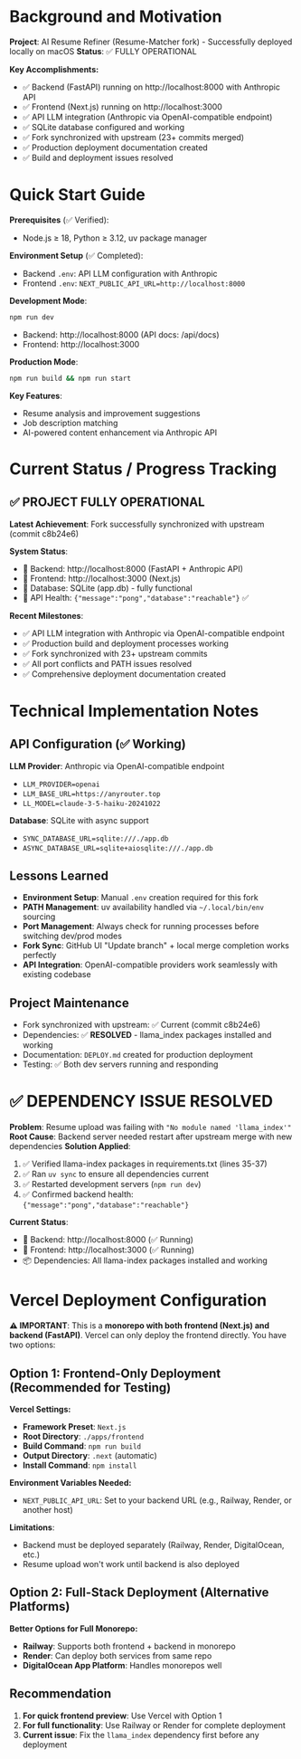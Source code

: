 # Background and Motivation

**Project**: AI Resume Refiner (Resume-Matcher fork) - Successfully deployed locally on macOS
**Status**: ✅ FULLY OPERATIONAL

**Key Accomplishments:**
- ✅ Backend (FastAPI) running on http://localhost:8000 with Anthropic API
- ✅ Frontend (Next.js) running on http://localhost:3000
- ✅ API LLM integration (Anthropic via OpenAI-compatible endpoint)
- ✅ SQLite database configured and working
- ✅ Fork synchronized with upstream (23+ commits merged)
- ✅ Production deployment documentation created
- ✅ Build and deployment issues resolved

# Quick Start Guide

**Prerequisites** (✅ Verified):
- Node.js ≥ 18, Python ≥ 3.12, uv package manager

**Environment Setup** (✅ Completed):
- Backend `.env`: API LLM configuration with Anthropic
- Frontend `.env`: `NEXT_PUBLIC_API_URL=http://localhost:8000`

**Development Mode**:
```bash
npm run dev
```
- Backend: http://localhost:8000 (API docs: /api/docs)
- Frontend: http://localhost:3000

**Production Mode**:
```bash
npm run build && npm run start
```

**Key Features**:
- Resume analysis and improvement suggestions
- Job description matching
- AI-powered content enhancement via Anthropic API

# Current Status / Progress Tracking

## ✅ PROJECT FULLY OPERATIONAL

**Latest Achievement**: Fork successfully synchronized with upstream (commit c8b24e6)

**System Status**:
- 🚀 Backend: http://localhost:8000 (FastAPI + Anthropic API)
- 🎨 Frontend: http://localhost:3000 (Next.js)
- 💾 Database: SQLite (app.db) - fully functional
- 🔗 API Health: `{"message":"pong","database":"reachable"}` ✅

**Recent Milestones**:
- ✅ API LLM integration with Anthropic via OpenAI-compatible endpoint
- ✅ Production build and deployment processes working
- ✅ Fork synchronized with 23+ upstream commits
- ✅ All port conflicts and PATH issues resolved
- ✅ Comprehensive deployment documentation created

# Technical Implementation Notes

## API Configuration (✅ Working)
**LLM Provider**: Anthropic via OpenAI-compatible endpoint
- `LLM_PROVIDER=openai`
- `LLM_BASE_URL=https://anyrouter.top`
- `LL_MODEL=claude-3-5-haiku-20241022`

**Database**: SQLite with async support
- `SYNC_DATABASE_URL=sqlite:///./app.db`
- `ASYNC_DATABASE_URL=sqlite+aiosqlite:///./app.db`

## Lessons Learned
- **Environment Setup**: Manual `.env` creation required for this fork
- **PATH Management**: uv availability handled via `~/.local/bin/env` sourcing
- **Port Management**: Always check for running processes before switching dev/prod modes
- **Fork Sync**: GitHub UI "Update branch" + local merge completion works perfectly
- **API Integration**: OpenAI-compatible providers work seamlessly with existing codebase

## Project Maintenance
- Fork synchronized with upstream: ✅ Current (commit c8b24e6)
- Dependencies: ✅ **RESOLVED** - llama_index packages installed and working
- Documentation: `DEPLOY.md` created for production deployment
- Testing: ✅ Both dev servers running and responding

# ✅ DEPENDENCY ISSUE RESOLVED

**Problem**: Resume upload was failing with `"No module named 'llama_index'"`
**Root Cause**: Backend server needed restart after upstream merge with new dependencies
**Solution Applied**:
1. ✅ Verified llama-index packages in requirements.txt (lines 35-37)
2. ✅ Ran `uv sync` to ensure all dependencies current
3. ✅ Restarted development servers (`npm run dev`)
4. ✅ Confirmed backend health: `{"message":"pong","database":"reachable"}`

**Current Status**: 
- 🚀 Backend: http://localhost:8000 (✅ Running)
- 🎨 Frontend: http://localhost:3000 (✅ Running)
- 📦 Dependencies: All llama-index packages installed and working

# Vercel Deployment Configuration

**⚠️ IMPORTANT**: This is a **monorepo with both frontend (Next.js) and backend (FastAPI)**. Vercel can only deploy the frontend directly. You have two options:

## Option 1: Frontend-Only Deployment (Recommended for Testing)
**Vercel Settings:**
- **Framework Preset**: `Next.js`
- **Root Directory**: `./apps/frontend`
- **Build Command**: `npm run build`
- **Output Directory**: `.next` (automatic)
- **Install Command**: `npm install`

**Environment Variables Needed:**
- `NEXT_PUBLIC_API_URL`: Set to your backend URL (e.g., Railway, Render, or another host)

**Limitations**: 
- Backend must be deployed separately (Railway, Render, DigitalOcean, etc.)
- Resume upload won't work until backend is also deployed

## Option 2: Full-Stack Deployment (Alternative Platforms)
**Better Options for Full Monorepo:**
- **Railway**: Supports both frontend + backend in monorepo
- **Render**: Can deploy both services from same repo
- **DigitalOcean App Platform**: Handles monorepos well

## Recommendation
1. **For quick frontend preview**: Use Vercel with Option 1
2. **For full functionality**: Use Railway or Render for complete deployment
3. **Current issue**: Fix the `llama_index` dependency first before any deployment
